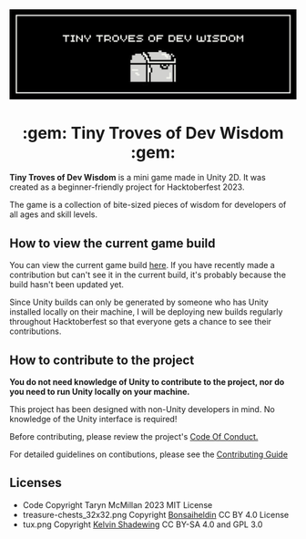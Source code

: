 <img src = "TINY TROVES OF DEV WISDOM-2.jpg" />
<h1 align="center">:gem: Tiny Troves of Dev Wisdom :gem:</h1>
<p>
<b>Tiny Troves of Dev Wisdom</b> is a mini game made in Unity 2D. It was created as a beginner-friendly project for Hacktoberfest 2023. 
</p>
<p>
The game is a collection of bite-sized pieces of wisdom for developers of all ages and skill levels.
</p>
<h2>How to view the current game build</h2>
<p>You can view the current game build <a href="https://mystic-mill-games.itch.io/tiny-troves-of-dev-wisdom">here</a>. If you have recently made a contribution but can't see it in the current build, it's probably because the build hasn't been updated yet.</p>
<p>Since Unity builds can only be generated by someone who has Unity installed locally on their machine, I will be deploying new builds regularly throughout Hacktoberfest so that everyone gets a chance to see their contributions.</p>
<h2>How to contribute to the project</h2>
<p>
<b>You do not need knowledge of Unity to contribute to the project, nor do you need to run Unity locally on your machine.</b> 
</p>
<p>
This project has been designed with non-Unity developers in mind. No knowledge of the Unity interface is required!  
</p>
<p>Before contributing, please review the project's <a href="/CODE_OF_CONDUCT.md">Code Of Conduct.</a></p>
<p>For detailed guidelines on contibutions, please see the <a href="/CONTRIBUTING.md">Contributing Guide</a></p>
<h2>Licenses</h2>
<ul>
<li>Code Copyright Taryn McMillan 2023 MIT License</li>
<li>treasure-chests_32x32.png Copyright <a href="http://bonsaiheld.org">Bonsaiheldin</a> CC BY 4.0 License</li>
<li>tux.png Copyright <a href="https://opengameart.org/content/tux-kyrodian-legends-style">Kelvin Shadewing</a> CC BY-SA 4.0 and GPL 3.0</li>
</ul>




